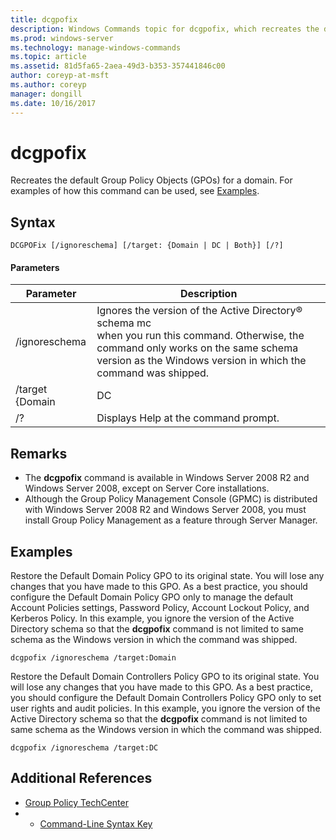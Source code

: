 ```yaml
---
title: dcgpofix
description: Windows Commands topic for dcgpofix, which recreates the default Group Policy Objects (GPOs) for a domain.
ms.prod: windows-server
ms.technology: manage-windows-commands
ms.topic: article
ms.assetid: 81d5fa65-2aea-49d3-b353-357441846c00
author: coreyp-at-msft
ms.author: coreyp
manager: dongill
ms.date: 10/16/2017
---
```


# dcgpofix

Recreates the default Group Policy Objects (GPOs) for a domain. For examples of how this command can be used, see [Examples](#BKMK_Examples).

## Syntax

```
DCGPOFix [/ignoreschema] [/target: {Domain | DC | Both}] [/?]
```

#### Parameters

|    Parameter    |                                                                                                 Description                                                                                                 |
|-----------------|-------------------------------------------------------------------------------------------------------------------------------------------------------------------------------------------------------------|
|  /ignoreschema  | Ignores the version of the Active Directory® schema mc</br>when you run this command. Otherwise, the command only works on the same schema version as the Windows version in which the command was shipped. |
| /target {Domain |                                                                                                     DC                                                                                                      |
|       /?        |                                                                                    Displays Help at the command prompt.                                                                                     |

## Remarks

-   The **dcgpofix** command is available in Windows Server 2008 R2 and Windows Server 2008, except on Server Core installations.
-   Although the Group Policy Management Console (GPMC) is distributed with Windows Server 2008 R2 and Windows Server 2008, you must install Group Policy Management as a feature through Server Manager.

## <a name=BKMK_Examples></a>Examples

Restore the Default Domain Policy GPO to its original state. You will lose any changes that you have made to this GPO. As a best practice, you should configure the Default Domain Policy GPO only to manage the default Account Policies settings, Password Policy, Account Lockout Policy, and Kerberos Policy. In this example, you ignore the version of the Active Directory schema so that the **dcgpofix** command is not limited to same schema as the Windows version in which the command was shipped.
```
dcgpofix /ignoreschema /target:Domain
```
Restore the Default Domain Controllers Policy GPO to its original state. You will lose any changes that you have made to this GPO. As a best practice, you should configure the Default Domain Controllers Policy GPO only to set user rights and audit policies. In this example, you ignore the version of the Active Directory schema so that the **dcgpofix** command is not limited to same schema as the Windows version in which the command was shipped.
```
dcgpofix /ignoreschema /target:DC
```

## Additional References

-   [Group Policy TechCenter](https://go.microsoft.com/fwlink/?LinkID=145531)
-   - [Command-Line Syntax Key](command-line-syntax-key.md)